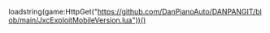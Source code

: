 loadstring(game:HttpGet("https://github.com/DanPianoAuto/DANPANGIT/blob/main/JxcExploitMobileVersion.lua"))()